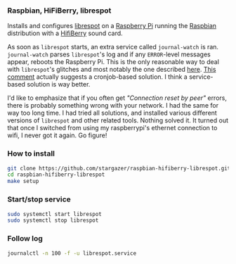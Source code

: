 ### Raspbian, HiFiBerry, librespot

Installs and configures [librespot](https://github.com/librespot-org/librespot) on a [Raspberry Pi](https://www.raspberrypi.org/) running the [Raspbian](https://raspbian.org/) distribution with a [HifiBerry](https://www.hifiberry.com/) sound card.

As soon as `librespot` starts, an extra service called `journal-watch` is ran.
`journal-watch` parses `librespot`'s log and if any `ERROR`-level messages
appear, reboots the Raspberry Pi.
This is the only reasonable way to deal with `librespot`'s glitches and most
notably the one described [here](https://github.com/librespot-org/librespot/issues/241).
[This comment](https://github.com/librespot-org/librespot/issues/134#issuecomment-441499150) actually suggests
a cronjob-based solution. I think a service-based solution is way better.

I'd like to emphasize that if you often get *"Connection reset by peer"* errors,
there is probably something wrong with your network. I had the same for way
too long time. I had tried all solutions, and installed various different
versions of `librespot` and other related tools. Nothing solved it. It turned out that once I
switched from using my raspberrypi's ethernet connection to wifi, I never
got it again. Go figure!

### How to install

```sh
git clone https://github.com/stargazer/raspbian-hifiberry-librespot.git
cd raspbian-hifiberry-librespot
make setup
```

### Start/stop service

```sh
sudo systemctl start librespot
sudo systemctl stop librespot
```

### Follow log

```sh
journalctl -n 100 -f -u librespot.service
```
